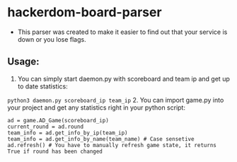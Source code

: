 # hackerdom-board-parser
* This parser was created to make it easier to find out that your service is down or you lose flags.
## Usage:
1. You can simply start daemon.py with scoreboard and team ip and get up to date statistics:

```python3 daemon.py scoreboard_ip team_ip```
2. You can import game.py into your project and get any statistics right in your python script:

```import game
ad = game.AD_Game(scoreboard_ip)
current_round = ad.round
team_info = ad.get_info_by_ip(team_ip)
team_info = ad.get_info_by_name(team_name) # Case sensetive
ad.refresh() # You have to manually refresh game state, it returns True if round has been changed
```
